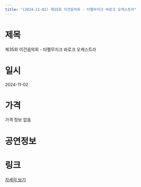 ```yaml
---
title: "(2024-11-02) 제35회 이건음악회 - 타펠무지크 바로크 오케스트라"
---
```


# 제목
제35회 이건음악회 - 타펠무지크 바로크 오케스트라

# 일시
2024-11-02

# 가격
가격 정보 없음

# 공연정보


# 링크
[자세히 보기](https://www.sac.or.kr/site/main/show/show_view?SN=60789, "https://www.sac.or.kr/site/main/show/show_view?SN=60789")
